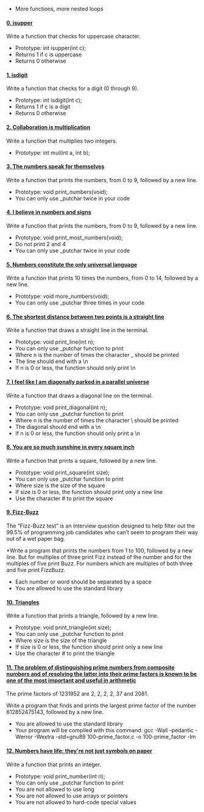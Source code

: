  - More functions, more nested loops

#### [0. isupper](0-isupper.c)

Write a function that checks for uppercase character.

- Prototype: int isupper(int c);
- Returns 1 if c is uppercase
- Returns 0 otherwise

#### [1. isdigit](1-isdigit.c)

Write a function that checks for a digit (0 through 9).

- Prototype: int isdigit(int c);
- Returns 1 if c is a digit
- Returns 0 otherwise

#### [2. Collaboration is multiplication](2-mul.c)

Write a function that multiplies two integers.

- Prototype: int mul(int a, int b);

#### [3. The numbers speak for themselves](3-print_numbers.c)

Write a function that prints the numbers, from 0 to 9, followed by a new line.

- Prototype: void print_numbers(void);
- You can only use _putchar twice in your code

#### [4. I believe in numbers and signs](4-printmostnumbers.c)

Write a function that prints the numbers, from 0 to 9, followed by a new line.

- Prototype: void print_most_numbers(void);
- Do not print 2 and 4
- You can only use _putchar twice in your code

#### [5. Numbers constitute the only universal language](5-morenumbers.c)

Write a function that prints 10 times the numbers, from 0 to 14, followed by a new line.

- Prototype: void more_numbers(void);
- You can only use _putchar three times in your code

#### [6. The shortest distance between two points is a straight line](6-printline.c)

Write a function that draws a straight line in the terminal.

- Prototype: void print_line(int n);
- You can only use _putchar function to print
- Where n is the number of times the character _ should be printed
- The line should end with a \n
- If n is 0 or less, the function should only print \n

#### [7. I feel like I am diagonally parked in a parallel universe](7-printdiagonal.c)

Write a function that draws a diagonal line on the terminal.

- Prototype: void print_diagonal(int n);
- You can only use _putchar function to print
- Where n is the number of times the character \ should be printed
- The diagonal should end with a \n
- If n is 0 or less, the function should only print a \n

#### [8. You are so much sunshine in every square inch](8-printsquare.c)

Write a function that prints a square, followed by a new line.

- Prototype: void print_square(int size);
- You can only use _putchar function to print
- Where size is the size of the square
- If size is 0 or less, the function should print only a new line
- Use the character # to print the square

#### [9. Fizz-Buzz](9-fizzbuzz.c)

The “Fizz-Buzz test” is an interview question designed to help filter out the 99.5% of programming job candidates who can’t seem to program their way out of a wet paper bag.

*Write a program that prints the numbers from 1 to 100, followed by a new line. But for multiples of three print Fizz instead of the number and for the multiples of five print Buzz. For numbers which are multiples of both three and five print FizzBuzz.

- Each number or word should be separated by a space
- You are allowed to use the standard library

#### [10. Triangles](10-printtriangle.c)

Write a function that prints a triangle, followed by a new line.

- Prototype: void print_triangle(int size);
- You can only use _putchar function to print
- Where size is the size of the triangle
- If size is 0 or less, the function should print only a new line
- Use the character # to print the triangle

#### [11. The problem of distinguishing prime numbers from composite numbers and of resolving the latter into their prime factors is known to be one of the most important and useful in arithmetic](100-primefactor.c)

The prime factors of 1231952 are 2, 2, 2, 2, 37 and 2081.

Write a program that finds and prints the largest prime factor of the number 612852475143, followed by a new line.

- You are allowed to use the standard library
- Your program will be compiled with this command: gcc -Wall -pedantic -Werror -Wextra -std=gnu89 100-prime_factor.c -o 100-prime_factor -lm

#### [12. Numbers have life; they're not just symbols on paper](101-print_number.c)

Write a function that prints an integer.

- Prototype: void print_number(int n);
- You can only use _putchar function to print
- You are not allowed to use long
- You are not allowed to use arrays or pointers
- You are not allowed to hard-code special values 


